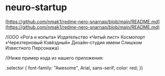 # neuro-startup
[https://github.com/nmak1/redme-nero-snarnap/blob/main/README.md](https://github.com/nmak1/redme-nero-snarnap/blob/main/README.md)

/(ООО «Рога и копыта»
Издательство «Читый лист»
Космопорт «Черезтерновый Кзвёздный»
Дизайн-студия имени Слишком Известного Персонажа)

/(Ниже пример кода из нашего приложения:

.selector {
font-family: "Awesome", Arial, sans-serif;
color: red;
})
